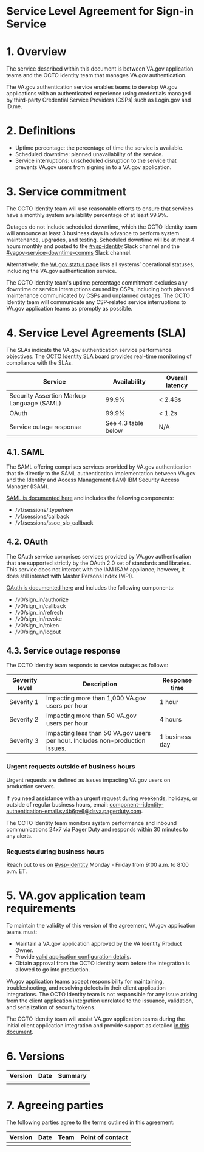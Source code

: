 # Service Level Agreement for Sign-in Service

# 1. Overview

The service described within this document is between VA.gov application teams and the OCTO Identity team that manages VA.gov authentication.

The VA.gov authentication service enables teams to develop VA.gov applications with an authenticated experience using credentials managed by third-party Credential Service Providers (CSPs) such as Login.gov and ID.me.

# 2. Definitions

- Uptime percentage: the percentage of time the service is available.
- Scheduled downtime: planned unavailability of the service.
- Service interruptions: unscheduled disruption to the service that prevents VA.gov users from signing in to a VA.gov application.

# 3. Service commitment

The OCTO Identity team will use reasonable efforts to ensure that services have a monthly system availability percentage of at least 99.9%.

Outages do not include scheduled downtime, which the OCTO Identity team will announce at least 3 business days in advance to perform system maintenance, upgrades, and testing. Scheduled downtime will be at most 4 hours monthly and posted to the [#vsp-identity](https://dsva.slack.com/archives/CSFV4QTKN) Slack channel and the [#vagov-service-downtime-comms](https://dsva.slack.com/archives/C069DLXRSCC) Slack channel.

Alternatively, the [VA.gov status page](https://vagov.statuspage.io/) lists all systems’ operational statuses, including the VA.gov authentication service.

The OCTO Identity team's uptime percentage commitment excludes any downtime or service interruptions caused by CSPs, including both planned maintenance communicated by CSPs and unplanned outages. The OCTO Identity team will communicate any CSP-related service interruptions to VA.gov application teams as promptly as possible.

# 4. Service Level Agreements (SLA)

The SLAs indicate the VA.gov authentication service performance objectives. The [OCTO Identity SLA board](https://app.ddog-gov.com/sb/f327ad72-c02a-11ec-a50a-da7ad0900007-362c45ef5fa19681357160069be8e92b) provides real-time monitoring of compliance with the SLAs.

| Service | Availability | Overall latency |
| --- | --- | --- |
| Security Assertion Markup Language (SAML) | 99.9% | < 2.43s |
| OAuth | 99.9% | < 1.2s |
| Service outage response | See 4.3 table below | N/A |

## 4.1. SAML

The SAML offering comprises services provided by VA.gov authentication that tie directly to the SAML authentication implementation between VA.gov and the Identity and Access Management (IAM) IBM Security Access Manager (ISAM).

[SAML is documented here](https://github.com/department-of-veterans-affairs/vets-api/blob/master/app/controllers/v1/sessions_controller.rb) and includes the following components:

- /v1/sessions/:type/new
- /v1/sessions/callback
- /v1/sessions/ssoe_slo_callback

## 4.2. OAuth

The OAuth service comprises services provided by VA.gov authentication that are supported strictly by the OAuth 2.0 set of standards and libraries. This service does not interact with the IAM ISAM appliance; however, it does still interact with Master Persons Index (MPI).

[OAuth is documented here](https://github.com/department-of-veterans-affairs/vets-api/blob/master/app/controllers/v0/sign_in_controller.rb) and includes the following components:

- /v0/sign_in/authorize
- /v0/sign_in/callback
- /v0/sign_in/refresh
- /v0/sign_in/revoke
- /v0/sign_in/token
- /v0/sign_in/logout

## 4.3. Service outage response

The OCTO Identity team responds to service outages as follows:

| Severity level | Description | Response time |
| --- | --- | --- |
| Severity 1 | Impacting more than 1,000 VA.gov users per hour | 1 hour |
| Severity 2 | Impacting more than 50 VA.gov users per hour | 4 hours |
| Severity 3 | Impacting less than 50 VA.gov users per hour. Includes non-production issues. | 1 business day |

### Urgent requests outside of business hours

Urgent requests are defined as issues impacting VA.gov users on production servers.

If you need assistance with an urgent request during weekends, holidays, or outside of regular business hours, email: [component--identity-authentication-email.sy4b6pv6@dsva.pagerduty.com](mailto:component--identity-authentication-email.sy4b6pv6@dsva.pagerduty.com).

The OCTO Identity team monitors system performance and inbound communications 24x7 via Pager Duty and responds within 30 minutes to any alerts.

### Requests during business hours

Reach out to us on [#vsp-identity](https://dsva.slack.com/archives/CSFV4QTKN) Monday - Friday from 9:00 a.m. to 8:00 p.m. ET.

# 5. VA.gov application team requirements

To maintain the validity of this version of the agreement, VA.gov application teams must:

- Maintain a VA.gov application approved by the VA Identity Product Owner.
- Provide [valid application configuration details](https://github.com/department-of-veterans-affairs/va.gov-team/blob/master/products/identity/Products/Sign-In%20Service/Engineering%20Docs/configuration/client_config.md).
- Obtain approval from the OCTO Identity team before the integration is allowed to go into production.

VA.gov application teams accept responsibility for maintaining, troubleshooting, and resolving defects in their client application integrations. The OCTO Identity team is not responsible for any issue arising from the client application integration unrelated to the issuance, validation, and serialization of security tokens.

The OCTO Identity team will assist VA.gov application teams during the initial client application integration and provide support as detailed [in this document](https://github.com/department-of-veterans-affairs/va.gov-team/blob/master/products/identity/Support%20Process/identity-resources-for-authentication-support.md).

# 6. Versions

| Version | Date | Summary |
| --- | --- | --- |
|  |  |  |

# 7. Agreeing parties

The following parties agree to the terms outlined in this agreement:

| Version | Date | Team | Point of contact |
| --- | --- | --- | --- |
|  |  |  |  |
